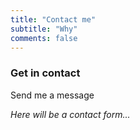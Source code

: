 ```yaml
---
title: "Contact me"
subtitle: "Why"
comments: false
---
```


### Get in contact

Send me a message

_Here will be a contact form..._
